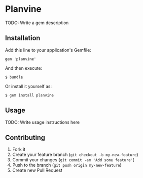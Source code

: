 # Planvine

TODO: Write a gem description

## Installation

Add this line to your application's Gemfile:

    gem 'planvine'

And then execute:

    $ bundle

Or install it yourself as:

    $ gem install planvine

## Usage

TODO: Write usage instructions here

## Contributing

1. Fork it
2. Create your feature branch (`git checkout -b my-new-feature`)
3. Commit your changes (`git commit -am 'Add some feature'`)
4. Push to the branch (`git push origin my-new-feature`)
5. Create new Pull Request
